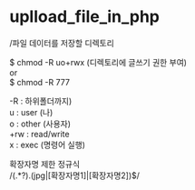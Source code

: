 # uplload_file_in_php

/파일 데이터를 저장할 디렉토리

$ chmod -R uo+rwx	(디렉토리에 글쓰기 권한 부여)<br>
or <br>
$ chmod -R 777 <br>

-R : 하위폴더까지)<br>
u : user (나)<br>
o : other (사용자)<br>
+rw : read/write <br>
x : exec (명령어 실행)<br>

확장자명 제한 정규식 <br>
/(.*?)\.(jpg|[확장자명1]|[확장자명2])$/
